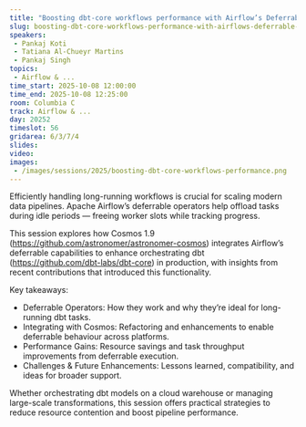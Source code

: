 ```yaml
---
title: "Boosting dbt-core workflows performance with Airflow’s Deferrable capabilities"
slug: boosting-dbt-core-workflows-performance-with-airflows-deferrable-capabilities
speakers:
 - Pankaj Koti
 - Tatiana Al-Chueyr Martins
 - Pankaj Singh
topics:
 - Airflow & ...
time_start: 2025-10-08 12:00:00
time_end: 2025-10-08 12:25:00
room: Columbia C
track: Airflow & ...
day: 20252
timeslot: 56
gridarea: 6/3/7/4
slides:
video:
images:
 - /images/sessions/2025/boosting-dbt-core-workflows-performance.png
---
```


Efficiently handling long-running workflows is crucial for scaling modern data pipelines. Apache Airflow’s deferrable operators help offload tasks during idle periods — freeing worker slots while tracking progress.

This session explores how Cosmos 1.9 (https://github.com/astronomer/astronomer-cosmos)  integrates Airflow’s deferrable capabilities to enhance orchestrating dbt (https://github.com/dbt-labs/dbt-core)  in production, with insights from recent contributions that introduced this functionality.

Key takeaways:
 * Deferrable Operators: How they work and why they’re ideal for long-running dbt tasks.
 * Integrating with Cosmos: Refactoring and enhancements to enable deferrable behaviour across platforms.
 * Performance Gains: Resource savings and task throughput improvements from deferrable execution.
 * Challenges & Future Enhancements: Lessons learned, compatibility, and ideas for broader support.

Whether orchestrating dbt models on a cloud warehouse or managing large-scale transformations, this session offers practical strategies to reduce resource contention and boost pipeline performance.